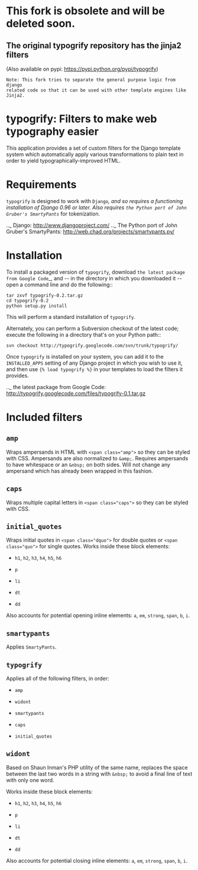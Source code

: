 # This fork is obsolete and will be deleted soon.
## The original typogrify repository has the jinja2 filters

(Also available on pypi: https://pypi.python.org/pypi/typogrify)

    Note: This fork tries to separate the general purpose logic from django
    related code so that it can be used with other template engines like
    Jinja2.

typogrify: Filters to make web typography easier
================================================================


This application provides a set of custom filters for the Django
template system which automatically apply various transformations to
plain text in order to yield typographically-improved HTML.


Requirements
============

``typogrify`` is designed to work with `Django`_, and so requires a
functioning installation of Django 0.96 or later. Also requires `the
Python port of John Gruber's SmartyPants`_ for tokenization.

.._ Django: http://www.djangoproject.com/
.._ The Python port of John Gruber's SmartyPants: http://web.chad.org/projects/smartypants.py/


Installation
============

To install a packaged version of ``typogrify``, download `the latest
package from Google Code`_, and -- in the directory in which you
downloaded it -- open a command line and do the following::

    tar zxvf typogrify-0.2.tar.gz
    cd typogrify-0.2
    python setup.py install

This will perform a standard installation of ``typogrify``.

Alternately, you can perform a Subversion checkout of the latest code;
execute the following in a directory that's on your Python path::

    svn checkout http://typogrify.googlecode.com/svn/trunk/typogrify/

Once ``typogrify`` is installed on your system, you can add it to the
``INSTALLED_APPS`` setting of any Django project in which you wish to
use it, and then use ``{% load typogrify %}`` in your templates to
load the filters it provides.


.._ the latest package from Google Code: http://typogrify.googlecode.com/files/typogrify-0.1.tar.gz


Included filters
================

``amp``
-------

Wraps ampersands in HTML with ``<span class="amp">`` so they can be
styled with CSS. Ampersands are also normalized to ``&amp;``. Requires
ampersands to have whitespace or an ``&nbsp;`` on both sides. Will not
change any ampersand which has already been wrapped in this fashion.


``caps``
--------

Wraps multiple capital letters in ``<span class="caps">`` so they can
be styled with CSS.


``initial_quotes``
------------------

Wraps initial quotes in ``<span class="dquo">`` for double quotes or
``<span class="quo">`` for single quotes. Works inside these block
elements:

* ``h1``, ``h2``, ``h3``, ``h4``, ``h5``, ``h6``

* ``p``

* ``li``

* ``dt``

* ``dd``

Also accounts for potential opening inline elements: ``a``, ``em``,
``strong``, ``span``, ``b``, ``i``.


``smartypants``
---------------

Applies ``SmartyPants``.


``typogrify``
-------------

Applies all of the following filters, in order:

* ``amp``

* ``widont``

* ``smartypants``

* ``caps``

* ``initial_quotes``


``widont``
----------

Based on Shaun Inman's PHP utility of the same name, replaces the
space between the last two words in a string with ``&nbsp;`` to avoid
a final line of text with only one word.

Works inside these block elements:

* ``h1``, ``h2``, ``h3``, ``h4``, ``h5``, ``h6``

* ``p``

* ``li``

* ``dt``

* ``dd``

Also accounts for potential closing inline elements: ``a``, ``em``,
``strong``, ``span``, ``b``, ``i``.
